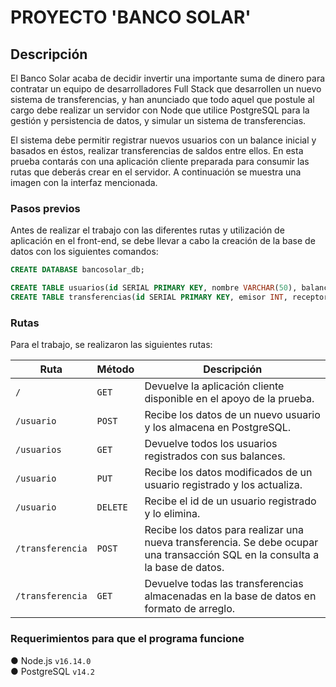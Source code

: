 # PROYECTO 'BANCO SOLAR'

## Descripción

El Banco Solar acaba de decidir invertir una importante suma de dinero para contratar un equipo de desarrolladores Full Stack que desarrollen un nuevo sistema de transferencias, y han anunciado que todo aquel que postule al cargo debe realizar un servidor con Node que utilice PostgreSQL para la gestión y persistencia de datos, y simular un sistema de transferencias.

El sistema debe permitir registrar nuevos usuarios con un balance inicial y basados en éstos, realizar transferencias de saldos entre ellos. En esta prueba contarás con una aplicación cliente preparada para consumir las rutas que deberás crear en el servidor. A continuación se muestra una imagen con la interfaz mencionada.

### Pasos previos

Antes de realizar el trabajo con las diferentes rutas y utilización de aplicación en el front-end, se debe llevar a cabo la creación de la base de datos con los siguientes comandos:

```sql
CREATE DATABASE bancosolar_db;

CREATE TABLE usuarios(id SERIAL PRIMARY KEY, nombre VARCHAR(50), balance FLOAT CHECK(balance >= 0));
CREATE TABLE transferencias(id SERIAL PRIMARY KEY, emisor INT, receptor INT, monto FLOAT, fecha TIMESTAMP, FOREIGN KEY(emisor) REFERENCES usuarios(id), FOREIGN KEY(receptor) REFERENCES usuarios(id));
```

### Rutas

Para el trabajo, se realizaron las siguientes rutas:

| Ruta             | Método   | Descripción                                                                                                                   |
|------------------|----------|-------------------------------------------------------------------------------------------------------------------------------|
| `/`              | `GET`    | Devuelve la aplicación cliente disponible en el apoyo de la prueba.                                                           |
| `/usuario`       | `POST`   | Recibe los datos de un nuevo usuario y los almacena en PostgreSQL.                                                            |
| `/usuarios`      | `GET`    | Devuelve todos los usuarios registrados con sus balances.                                                                     |
| `/usuario`       | `PUT`    | Recibe los datos modificados de un usuario registrado y los actualiza.                                                        |
| `/usuario`       | `DELETE` | Recibe el id de un usuario registrado y lo elimina.                                                                           |
| `/transferencia` | `POST`   | Recibe los datos para realizar una nueva transferencia. Se debe ocupar una transacción SQL en la consulta a la base de datos. |
| `/transferencia` | `GET`    | Devuelve todas las transferencias almacenadas en la base de datos en formato de arreglo.                                      |

### Requerimientos para que el programa funcione

● Node.js `v16.14.0`    
● PostgreSQL `v14.2`
